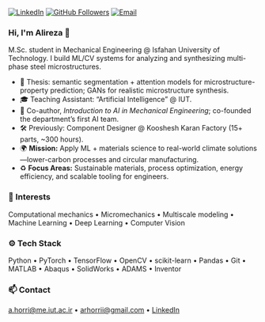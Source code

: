 <!-- Badges (replace links as needed) -->
[![LinkedIn](https://img.shields.io/badge/-LinkedIn-blue?style=flat&logo=Linkedin&logoColor=white)](https://www.linkedin.com)
[![GitHub Followers](https://img.shields.io/github/followers/arhorri?label=Follow&style=social)](https://github.com/arhorri)
[![Email](https://img.shields.io/badge/-Email-c14438?style=flat&logo=Gmail&logoColor=white)](mailto:arhorrii@gmail.com)

### Hi, I'm Alireza 👋
M.Sc. student in Mechanical Engineering @ Isfahan University of Technology. I build ML/CV systems for analyzing and synthesizing multi-phase steel microstructures.

- 🔬 Thesis: semantic segmentation + attention models for microstructure-property prediction; GANs for realistic microstructure synthesis.
- 🎓 Teaching Assistant: “Artificial Intelligence” @ IUT.
- 🤝 Co-author, *Introduction to AI in Mechanical Engineering*; co-founded the department’s first AI team.
- 🛠 Previously: Component Designer @ Kooshesh Karan Factory (15+ parts, ~300 hours).
- 🌍 **Mission:** Apply ML + materials science to real-world climate solutions—lower-carbon processes and circular manufacturing.
- ♻️ **Focus Areas:** Sustainable materials, process optimization, energy efficiency, and scalable tooling for engineers.

### 🧠 Interests
Computational mechanics • Micromechanics • Multiscale modeling • Machine Learning • Deep Learning • Computer Vision

### ⚙️ Tech Stack
Python • PyTorch • TensorFlow • OpenCV • scikit-learn • Pandas • Git • MATLAB • Abaqus • SolidWorks • ADAMS • Inventor

### 📫 Contact
a.horri@me.iut.ac.ir • arhorrii@gmail.com • [LinkedIn](https://www.linkedin.com/in/alireza-horri-279a11248/)
